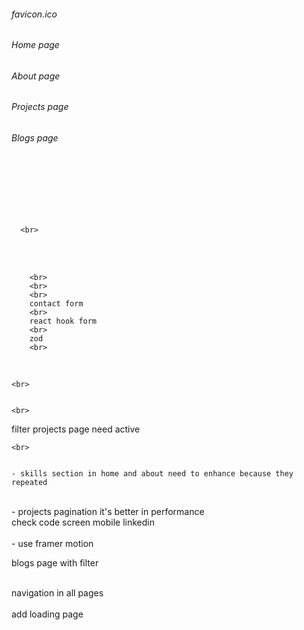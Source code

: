 ###### favicon.ico

###### Home page

###### About page

###### Projects page

###### Blogs page

  <br>
  <br>
 
  <br>
  <br>
  <br>

      <br>

<br>

<br>

        <br>
        <br>
        <br>
        contact form
        <br>
        react hook form
        <br>
        zod
        <br>

<br>

    <br>


    <br>

filter projects page need active

    <br>


    - skills section in home and about need to enhance because they repeated

<br>
- projects pagination it's better in performance

<br>
check code screen mobile linkedin

<br>

<br>
- use framer motion

<br>

blogs page with filter

<br>
navigation in all pages
<br>
<br>
add loading page
<br>

<br>
